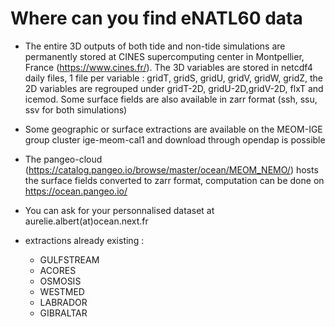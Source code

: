 # Where can you find eNATL60 data


 - The entire 3D outputs of both tide and non-tide simulations are permanently stored at CINES supercomputing center in Montpellier, France (https://www.cines.fr/). The 3D variables are stored in netcdf4 daily files, 1 file per variable : gridT, gridS, gridU, gridV, gridW, gridZ, the 2D variables are regrouped under gridT-2D, gridU-2D,gridV-2D, flxT and icemod. Some surface fields are also available in zarr format (ssh, ssu, ssv for both simulations)
 
 - Some geographic or surface extractions are available on the MEOM-IGE group cluster ige-meom-cal1 and download through opendap is possible
 
 - The pangeo-cloud (https://catalog.pangeo.io/browse/master/ocean/MEOM_NEMO/) hosts the surface fields converted to zarr format, computation can be done on https://ocean.pangeo.io/
 
 - You can ask for your personnalised dataset at aurelie.albert(at)ocean.next.fr
 
 - extractions already existing :
     - GULFSTREAM
     - ACORES
     - OSMOSIS
     - WESTMED
     - LABRADOR
     - GIBRALTAR
